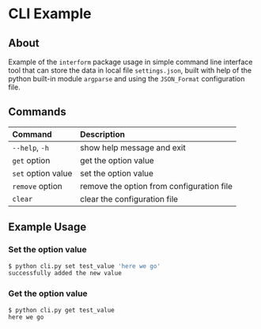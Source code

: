 # CLI Example

## About
Example of the `interform` package usage in simple command line interface tool that can store the data in local file `settings.json`, built with help of the python built-in module `argparse` and using the `JSON_Format` configuration file.

## Commands
| Command            | Description                               |
| :----------------- | :---------------------------------------- |
| `--help`, `-h`     | show help message and exit                |
| `get` option       | get the option value                      |
| `set` option value | set the option value                      |
| `remove` option    | remove the option from configuration file |
| `clear`            | clear the configuration file              |

## Example Usage
### Set the option value
```bash
$ python cli.py set test_value 'here we go'
successfully added the new value
```
### Get the option value
```bash
$ python cli.py get test_value
here we go
```
